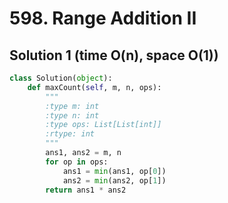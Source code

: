 # 598. Range Addition II

## Solution 1 (time O(n), space O(1))

```python
class Solution(object):
    def maxCount(self, m, n, ops):
        """
        :type m: int
        :type n: int
        :type ops: List[List[int]]
        :rtype: int
        """
        ans1, ans2 = m, n
        for op in ops:
            ans1 = min(ans1, op[0])
            ans2 = min(ans2, op[1])
        return ans1 * ans2
```
